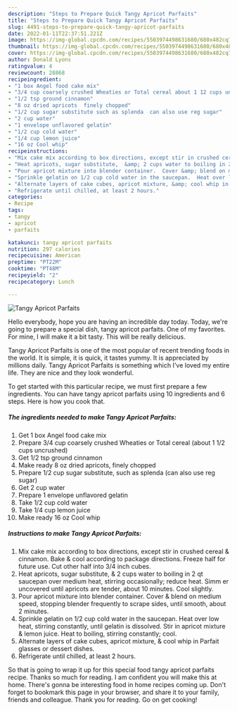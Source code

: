 ```yaml
---
description: "Steps to Prepare Quick Tangy Apricot Parfaits"
title: "Steps to Prepare Quick Tangy Apricot Parfaits"
slug: 4491-steps-to-prepare-quick-tangy-apricot-parfaits
date: 2022-01-11T22:37:51.221Z
image: https://img-global.cpcdn.com/recipes/5503974498631680/680x482cq70/tangy-apricot-parfaits-recipe-main-photo.jpg
thumbnail: https://img-global.cpcdn.com/recipes/5503974498631680/680x482cq70/tangy-apricot-parfaits-recipe-main-photo.jpg
cover: https://img-global.cpcdn.com/recipes/5503974498631680/680x482cq70/tangy-apricot-parfaits-recipe-main-photo.jpg
author: Donald Lyons
ratingvalue: 4
reviewcount: 28868
recipeingredient:
- "1 box Angel food cake mix"
- "3/4 cup coarsely crushed Wheaties or Total cereal about 1 12 cups uncrushed"
- "1/2 tsp ground cinnamon"
- "8 oz dried apricots  finely chopped"
- "1/2 cup sugar substitute such as splenda  can also use reg sugar"
- "2 cup water"
- "1 envelope unflavored gelatin"
- "1/2 cup cold water"
- "1/4 cup lemon juice"
- "16 oz Cool whip"
recipeinstructions:
- "Mix cake mix according to box directions, except stir in crushed cereal &amp; cinnamon. Bake &amp; cool according to package directions. Freeze half for future use.  Cut other half into 3/4 inch cubes."
- "Heat apricots, sugar substitute,  &amp; 2 cups water to boiling in 2 qt saucepan over medium heat, stirring occasionally; reduce heat.  Simm er uncovered until apricots are tender, about 10 minutes.   Cool slightly."
- "Pour apricot mixture into blender container.  Cover &amp; blend on medium speed, stopping blender frequently to scrape sides, until smooth, about 2 minutes."
- "Sprinkle gelatin on 1/2 cup cold water in the saucepan.  Heat over low heat, stirring constantly,  until gelatin is dissolved.  Stir in apricot mixture &amp; lemon juice.  Heat to boiling, stirring constantly; cool."
- "Alternate layers of cake cubes, apricot mixture, &amp; cool whip in Parfait glasses or dessert dishes."
- "Refrigerate until chilled, at least 2 hours."
categories:
- Recipe
tags:
- tangy
- apricot
- parfaits

katakunci: tangy apricot parfaits 
nutrition: 297 calories
recipecuisine: American
preptime: "PT22M"
cooktime: "PT48M"
recipeyield: "2"
recipecategory: Lunch

---
```



![Tangy Apricot Parfaits](https://img-global.cpcdn.com/recipes/5503974498631680/680x482cq70/tangy-apricot-parfaits-recipe-main-photo.jpg)

Hello everybody, hope you are having an incredible day today. Today, we're going to prepare a special dish, tangy apricot parfaits. One of my favorites. For mine, I will make it a bit tasty. This will be really delicious.



Tangy Apricot Parfaits is one of the most popular of recent trending foods in the world. It is simple, it is quick, it tastes yummy. It is appreciated by millions daily. Tangy Apricot Parfaits is something which I've loved my entire life. They are nice and they look wonderful.


To get started with this particular recipe, we must first prepare a few ingredients. You can have tangy apricot parfaits using 10 ingredients and 6 steps. Here is how you cook that.

<!--inarticleads1-->

##### The ingredients needed to make Tangy Apricot Parfaits:

1. Get 1 box Angel food cake mix
1. Prepare 3/4 cup coarsely crushed Wheaties or Total cereal (about 1 1/2 cups uncrushed)
1. Get 1/2 tsp ground cinnamon
1. Make ready 8 oz dried apricots,  finely chopped
1. Prepare 1/2 cup sugar substitute, such as splenda  (can also use reg sugar)
1. Get 2 cup water
1. Prepare 1 envelope unflavored gelatin
1. Take 1/2 cup cold water
1. Take 1/4 cup lemon juice
1. Make ready 16 oz Cool whip




<!--inarticleads2-->

##### Instructions to make Tangy Apricot Parfaits:

1. Mix cake mix according to box directions, except stir in crushed cereal &amp; cinnamon. Bake &amp; cool according to package directions. Freeze half for future use.  Cut other half into 3/4 inch cubes.
1. Heat apricots, sugar substitute,  &amp; 2 cups water to boiling in 2 qt saucepan over medium heat, stirring occasionally; reduce heat.  Simm er uncovered until apricots are tender, about 10 minutes.   Cool slightly.
1. Pour apricot mixture into blender container.  Cover &amp; blend on medium speed, stopping blender frequently to scrape sides, until smooth, about 2 minutes.
1. Sprinkle gelatin on 1/2 cup cold water in the saucepan.  Heat over low heat, stirring constantly,  until gelatin is dissolved.  Stir in apricot mixture &amp; lemon juice.  Heat to boiling, stirring constantly; cool.
1. Alternate layers of cake cubes, apricot mixture, &amp; cool whip in Parfait glasses or dessert dishes.
1. Refrigerate until chilled, at least 2 hours.




So that is going to wrap it up for this special food tangy apricot parfaits recipe. Thanks so much for reading. I am confident you will make this at home. There's gonna be interesting food in home recipes coming up. Don't forget to bookmark this page in your browser, and share it to your family, friends and colleague. Thank you for reading. Go on get cooking!
